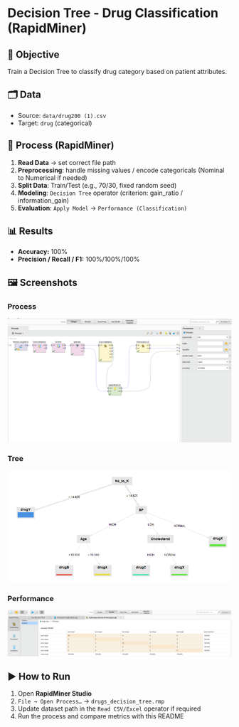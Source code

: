 # Decision Tree - Drug Classification (RapidMiner)
##  🎯 Objective 
Train a Decision Tree to classify drug category based on patient attributes.
##  🗂 Data
- Source: `data/drug200 (1).csv`
- Target: `drug` (categorical)
## 🔄 Process (RapidMiner)
1. **Read Data** → set correct file path  
2. **Preprocessing**: handle missing values / encode categoricals (Nominal to Numerical if needed)  
3. **Split Data**: Train/Test (e.g., 70/30, fixed random seed)  
4. **Modeling**: `Decision Tree` operator (criterion: gain_ratio / information_gain)  
5. **Evaluation**: `Apply Model` → `Performance (Classification)`

## 📊 Results
- **Accuracy:** 100% 
- **Precision / Recall / F1:** 100%/100%/100%
## 🖼 Screenshots
### Process
![Process](./screenshots/process.png)
### Tree
![Tree](./screenshots/tree.png)
### Performance
![Performance](./screenshots/performance.png)
## ▶️ How to Run
1. Open **RapidMiner Studio**  
2. `File → Open Process…` → `drugs_decision_tree.rmp`  
3. Update dataset path in the `Read CSV/Excel` operator if required  
4. Run the process and compare metrics with this README

